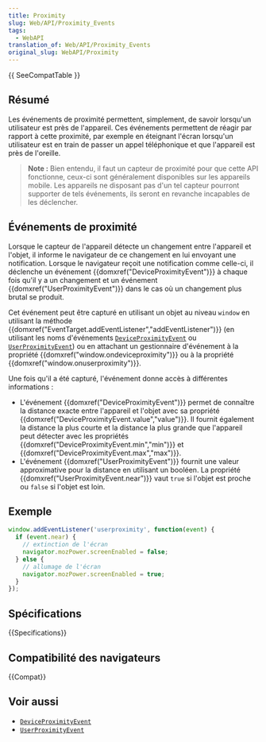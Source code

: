 ```yaml
---
title: Proximity
slug: Web/API/Proximity_Events
tags:
  - WebAPI
translation_of: Web/API/Proximity_Events
original_slug: WebAPI/Proximity
---
```


{{ SeeCompatTable }}

## Résumé

Les événements de proximité permettent, simplement, de savoir lorsqu'un utilisateur est près de l'appareil. Ces événements permettent de réagir par rapport à cette proximité, par exemple en éteignant l'écran lorsqu'un utilisateur est en train de passer un appel téléphonique et que l'appareil est près de l'oreille.

> **Note :** Bien entendu, il faut un capteur de proximité pour que cette API fonctionne, ceux-ci sont généralement disponibles sur les appareils mobile. Les appareils ne disposant pas d'un tel capteur pourront supporter de tels événements, ils seront en revanche incapables de les déclencher.

## Événements de proximité

Lorsque le capteur de l'appareil détecte un changement entre l'appareil et l'objet, il informe le navigateur de ce changement en lui envoyant une notification. Lorsque le navigateur reçoit une notification comme celle-ci, il déclenche un événement {{domxref("DeviceProximityEvent")}} à chaque fois qu'il y a un changement et un événement {{domxref("UserProximityEvent")}} dans le cas où un changement plus brutal se produit.

Cet événement peut être capturé en utilisant un objet au niveau `window` en utilisant la méthode {{domxref("EventTarget.addEventListener","addEventListener")}} (en utilisant les noms d'événements [`DeviceProximityEvent`](/fr/docs/Web/API/DeviceProximityEvent) ou [`UserProximityEvent`](/fr/docs/Web/API/UserProximityEvent)) ou en attachant un gestionnaire d'événement à la propriété {{domxref("window.ondeviceproximity")}} ou à la propriété {{domxref("window.onuserproximity")}}.

Une fois qu'il a été capturé, l'événement donne accès à différentes informations :

- L'événement {{domxref("DeviceProximityEvent")}} permet de connaître la distance exacte entre l'appareil et l'objet avec sa propriété {{domxref("DeviceProximityEvent.value","value")}}. Il fournit également la distance la plus courte et la distance la plus grande que l'appareil peut détecter avec les propriétés {{domxref("DeviceProximityEvent.min","min")}} et {{domxref("DeviceProximityEvent.max","max")}}.
- L'événement {{domxref("UserProximityEvent")}} fournit une valeur approximative pour la distance en utilisant un booléen. La propriété {{domxref("UserProximityEvent.near")}} vaut `true` si l'objet est proche ou `false` si l'objet est loin.

## Exemple

```js
window.addEventListener('userproximity', function(event) {
  if (event.near) {
    // extinction de l'écran
    navigator.mozPower.screenEnabled = false;
  } else {
    // allumage de l'écran
    navigator.mozPower.screenEnabled = true;
  }
});
```

## Spécifications

{{Specifications}}

## Compatibilité des navigateurs

{{Compat}}

## Voir aussi

- [`DeviceProximityEvent`](/fr/docs/Web/API/DeviceProximityEvent)
- [`UserProximityEvent`](/fr/docs/Web/API/UserProximityEvent)
